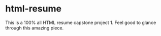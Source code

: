# html-resume
This is a 100% all HTML resume capstone project 1. Feel good to glance through this amazing piece.
